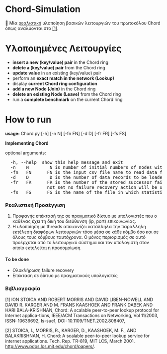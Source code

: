 # Chord-Simulation
:pushpin: Μία [ρεαλιστική](#Ρεαλιστική-Προσέγγιση) υλοποίηση βασικών λειτουργιών του πρωτοκόλου Chord όπως αναλύονται στο [[1]](#Βιβλιογραφία). 

# Υλοποιημένες Λειτουργίες

- **insert a new (key/value) pair** in the Chord ring</br>
 - **delete a (key/value) pair** from the Chord ring</br>
 - **update value** in an existing (key/value) pair</br>
 - perform an **exact match in the network (Lookup)**</br>
 - display **current Chord ring configuration**</br>
 - **add a new Node (Join)** in the Chord ring</br>
 - **delete an existing Node (Leave)** from the Chord ring</br>
-  run a **complete benchmark** on the current Chord ring</br>

# How to run

**usage:** Chord.py [-h] [-n N] [-fn FN] [-d D] [-fr FR] [-fs FS]

**Implementing Chord**

optional arguments:
<pre>
  -h, --help  show this help message and exit
  -n 	N        N is number of initial numbers of nodes withing Chord ring
  -fn 	FN      FN is the input csv file name to read data from
  -d 	D        D is the number of data records to be loaded from the input csv file
  -fr 	FR      FR is the number of the stored successor failure recovery. If
                not set no failure recovery action will be used
  -fs 	FS      FS is the name of the file in which statistics will be written
</pre>


### Ρεαλιστική Προσέγγιση 
1.	Προφανής επέκτασή της σε πραγματικό δίκτυο με υπολογιστές που ο καθένας έχει τη δική του διεύθυνση (ip, port) επικοινωνίας.
2.	Η υλοποίηση με threads απεικονίζει κατάλληλα την παράλληλη εκτέλεση διαφόρων λειτουργιών τόσο μέσα σε κάθε κόμβο όσο και σε όλους τους κόμβους ταυτόχρονα. Ο μόνος περιορισμός σε αυτό προέρχεται από το λειτουργικό σύστημα και τον υπολογιστή στον οποίο εκτελείται η προσομοίωση.

#### Τo be done
- Ολοκλήρωση failure recovery
- Επέκταση σε δίκτυο με πραγματικούς υπολογιστές 


### Βιβλιογραφία

[1] ION STOICA AND ROBERT MORRIS AND DAVID LIBEN-NOWELL AND DAVID R. KARGER AND M. FRANS KAASHOEK AND FRANK DABEK AND HARI BALA-KRISHNAN, Chord: A scalable peer-to-peer lookup protocol for Internet applica-tions, IEEE/ACM Transactions on Networking, Vol 11/2003, ISSN: 10636692, Is-sue1, DOI: 10.1109/TNET.2002.808407,

[2] STOICA, I., MORRIS, R., KARGER, D., KAASHOEK, M. F., AND BALAKRISHNAN, H. Chord: A scalable peer-to-peer lookup service for internet applications. Tech. Rep. TR-819, MIT LCS, March 2001. http://www.pdos.lcs.mit.edu/chord/papers/.
